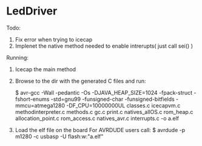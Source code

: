 LedDriver
=========

Todo: 
1. Fix error when trying to icecap
2. Implenet the native method needed to enable intrerupts( just call sei() )


Running:

1. Icecap the main method
2. Browse to the dir with the generated C files and run:

   $ avr-gcc -Wall -pedantic -Os -DJAVA_HEAP_SIZE=1024 -fpack-struct -fshort-enums -std=gnu99 -funsigned-char -funsigned-bitfields -mmcu=atmega1280 -DF_CPU=10000000UL classes.c icecapvm.c methodinterpreter.c methods.c gc.c print.c natives_allOS.c rom_heap.c allocation_point.c rom_access.c natives_avr.c interrupts.c -o a.elf
   
3. Load the elf file on the board
    For AVRDUDE users call:
      $ avrdude -p m1280 -c usbasp -U flash:w:"a.elf"   
